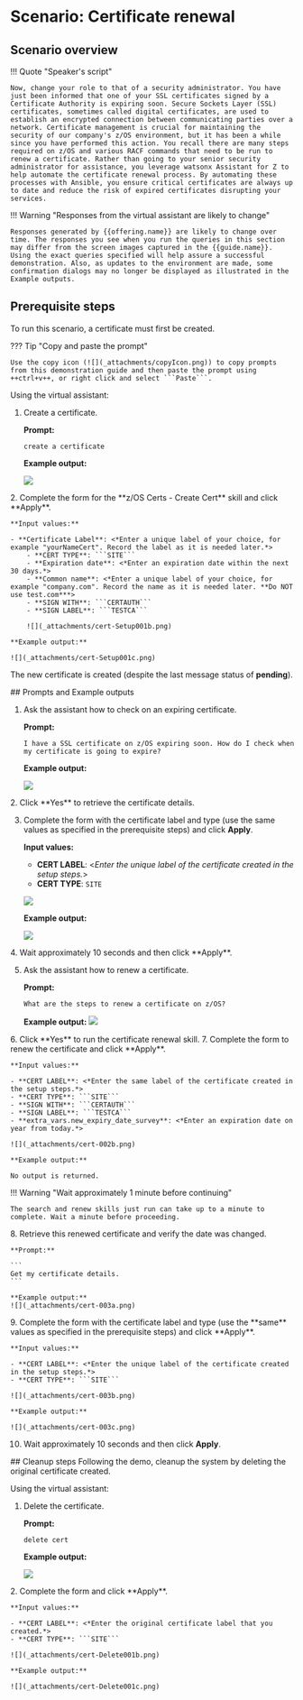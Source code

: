 # Scenario: Certificate renewal 
## Scenario overview
!!! Quote "Speaker's script"

    Now, change your role to that of a security administrator. You have just been informed that one of your SSL certificates signed by a Certificate Authority is expiring soon. Secure Sockets Layer (SSL) certificates, sometimes called digital certificates, are used to establish an encrypted connection between communicating parties over a network. Certificate management is crucial for maintaining the security of our company's z/OS environment, but it has been a while since you have performed this action. You recall there are many steps required on z/OS and various RACF commands that need to be run to renew a certificate. Rather than going to your senior security administrator for assistance, you leverage watsonx Assistant for Z to help automate the certificate renewal process. By automating these processes with Ansible, you ensure critical certificates are always up to date and reduce the risk of expired certificates disrupting your services.

!!! Warning "Responses from the virtual assistant are likely to change"

    Responses generated by {{offering.name}} are likely to change over time. The responses you see when you run the queries in this section may differ from the screen images captured in the {{guide.name}}. Using the exact queries specified will help assure a successful demonstration. Also, as updates to the environment are made, some confirmation dialogs may no longer be displayed as illustrated in the Example outputs.

<div style="page-break-after: always;"></div>

## Prerequisite steps
To run this scenario, a certificate must first be created. 

??? Tip "Copy and paste the prompt"

    Use the copy icon (![](_attachments/copyIcon.png)) to copy prompts from this demonstration guide and then paste the prompt using ++ctrl+v++, or right click and select ```Paste```.

Using the virtual assistant:

1. Create a certificate.
    
    **Prompt:**

    ```
    create a certificate
    ```
    **Example output:**

    ![](_attachments/cert-Setup001a.png)

<div style="page-break-after: always;"></div>
2. Complete the form for the **z/OS Certs - Create Cert** skill and click **Apply**.
  
    **Input values:**

    - **Certificate Label**: <*Enter a unique label of your choice, for example "yourNameCert". Record the label as it is needed later.*>
        - **CERT TYPE**: ```SITE```
        - **Expiration date**: <*Enter an expiration date within the next 30 days.*>
        - **Common name**: <*Enter a unique label of your choice, for example "company.com". Record the name as it is needed later. **Do NOT use test.com***>
        - **SIGN WITH**: ```CERTAUTH```
        - **SIGN LABEL**: ```TESTCA```   

        ![](_attachments/cert-Setup001b.png)

    **Example output:**
    
    ![](_attachments/cert-Setup001c.png)

The new certificate is created (despite the last message status of **pending**).

<div style="page-break-after: always;"></div>
## Prompts and Example outputs

1. Ask the assistant how to check on an expiring certificate.

    **Prompt:**

    ```
    I have a SSL certificate on z/OS expiring soon. How do I check when my certificate is going to expire?
    ```

    **Example output:**

    ![](_attachments/cert-001a.png)

<div style="page-break-after: always;"></div>
2. Click **Yes** to retrieve the certificate details.

3. Complete the form with the certificate label and type (use the same values as specified in the prerequisite steps) and click **Apply**.
 
    **Input values:**
   
    - **CERT LABEL**: <*Enter the unique label of the certificate created in the setup steps.*>
    - **CERT TYPE**: ```SITE```

    ![](_attachments/cert-001b.png)

    **Example output:**
    
    ![](_attachments/cert-001c.png)
<div style="page-break-after: always;"></div>
4. Wait approximately 10 seconds and then click **Apply**.

5. Ask the assistant how to renew a certificate.

    **Prompt:**

    ```
    What are the steps to renew a certificate on z/OS?
    ```

    **Example output:**
    ![](_attachments/cert-002a.png)
<div style="page-break-after: always;"></div>
6. Click **Yes** to run the certificate renewal skill.
7. Complete the form to renew the certificate and click **Apply**.

    **Input values:**

    - **CERT LABEL**: <*Enter the same label of the certificate created in the setup steps.*>           
    - **CERT TYPE**: ```SITE```
    - **SIGN WITH**: ```CERTAUTH```
    - **SIGN LABEL**: ```TESTCA```
    - **extra_vars.new_expiry_date_survey**: <*Enter an expiration date on year from today.*>
    
    ![](_attachments/cert-002b.png)
 
    **Example output:**

    No output is returned.

!!! Warning "Wait approximately 1 minute before continuing"

    The search and renew skills just run can take up to a minute to complete. Wait a minute before proceeding.
<div style="page-break-after: always;"></div>
8. Retrieve this renewed certificate and verify the date was changed.
 
    **Prompt:**

    ```
    Get my certificate details.
    ```

    **Example output:**
    ![](_attachments/cert-003a.png)
<div style="page-break-after: always;"></div>
9. Complete the form with the certificate label and type (use the **same** values as specified in the prerequisite steps) and click **Apply**.
    
    **Input values:**
   
    - **CERT LABEL**: <*Enter the unique label of the certificate created in the setup steps.*>
    - **CERT TYPE**: ```SITE```

    ![](_attachments/cert-003b.png)

    **Example output:**
    
    ![](_attachments/cert-003c.png)

10. Wait approximately 10 seconds and then click **Apply**.
<div style="page-break-after: always;"></div>
## Cleanup steps
Following the demo, cleanup the system by deleting the original certificate created.

Using the virtual assistant:

1. Delete the certificate.
  
    **Prompt:**

    ```
    delete cert
    ```

    **Example output:**

    ![](_attachments/cert-Delete001a.png)
<div style="page-break-after: always;"></div>
2. Complete the form and click **Apply**.
 
    **Input values:**

    - **CERT LABEL**: <*Enter the original certificate label that you created.*>
    - **CERT TYPE**: ```SITE```

    ![](_attachments/cert-Delete001b.png)

    **Example output:**
    
    ![](_attachments/cert-Delete001c.png)